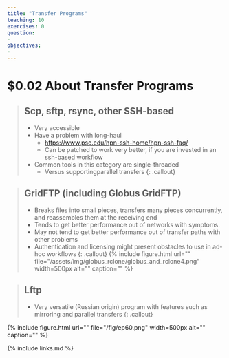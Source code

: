 ```yaml
---
title: "Transfer Programs"
teaching: 10
exercises: 0
question:
-
objectives:
-
---
```


# $0.02 About Transfer Programs

> ## Scp, sftp, rsync, other SSH\-based
>  * Very accessible
>  * Have a problem with long-haul
>    * [https://www\.psc\.edu/hpn\-ssh\-home/hpn\-ssh\-faq/](https://www\.psc\.edu/hpn\-ssh\-home/hpn\-ssh\-faq/)
>    * Can be patched to work very better\, if you are invested in an ssh\-based workflow
>  * Common tools in this category are single\-threaded
>    * Versus supportingparallel transfers
{: .callout}

> ## GridFTP (including Globus GridFTP\)
>  * Breaks files into small pieces, transfers many pieces concurrently, and reassembles them at the receiving end
>  * Tends to get better performance out of networks with symptoms.
>  * May not tend to get better performance out of transfer paths with other problems
>  * Authentication and licensing might present obstacles to use in ad-hoc workflows
{: .callout}
{% include figure.html url=""
   file="/assets/img/globus_rclone/globus_and_rclone4.png" width=500px alt="" caption="" %}

> ## Lftp
>  * Very versatile (Russian origin) program with features such as mirroring and parallel transfers
{: .callout}

{% include figure.html url=""
   file="/fig/ep60.png" width=500px alt="" caption="" %}

{% include links.md %}
